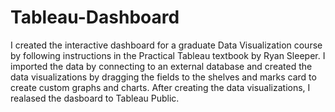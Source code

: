 # Tableau-Dashboard

I created the interactive dashboard for a graduate Data Visualization course by following instructions in the Practical Tableau textbook by Ryan Sleeper. I imported the data by connecting to an external database and created the data visualizations by dragging the fields to the shelves and marks card to create custom graphs and charts. After creating the data visualizations, I realased the dasboard to Tableau Public. 
